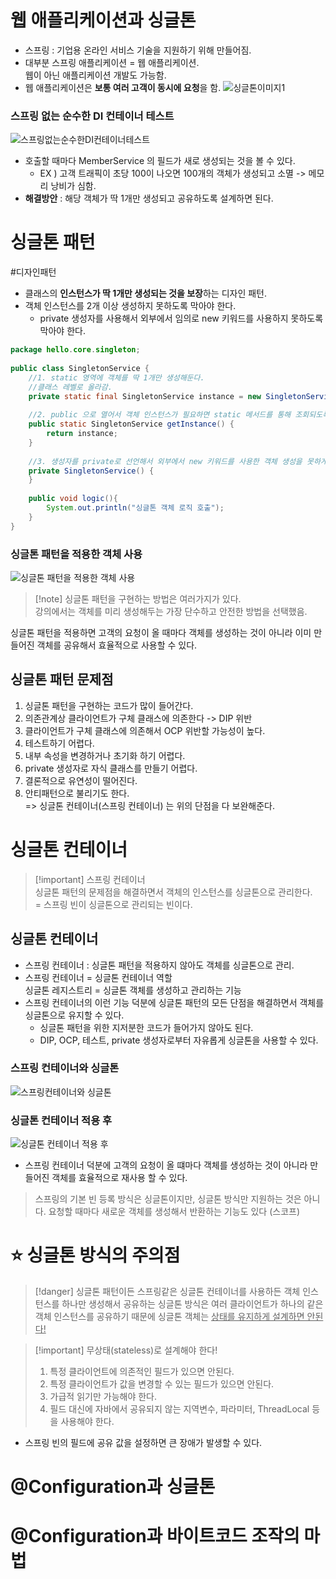 # 웹 애플리케이션과 싱글톤
- 스프링 : 기업용 온라인 서비스 기술을 지원하기 위해 만들어짐.
- 대부분 스프링 애플리케이션 = 웹 애플리케이션.<br>
  웹이 아닌 애플리케이션 개발도 가능함.
- 웹 애플리케이션은 **보통 여러 고객이 동시에 요청**을 함.
![싱글톤이미지1](https://i.imgur.com/7cvAhak.png)

### 스프링 없는 순수한 DI 컨테이너 테스트
![스프링없는순수한DI컨테이너테스트](https://i.imgur.com/GNuv0T6.png)
- 호출할 때마다 MemberService 의 필드가 새로 생성되는 것을 볼 수 있다.
	- EX ) 고객 트래픽이 초당 100이 나오면 100개의 객체가 생성되고 소멸 -> 메모리 낭비가 심함.
- **해결방안** : 해당 객체가 딱 1개만 생성되고 공유하도록 설계하면 된다.

# 싱글톤 패턴
#디자인패턴
- 클래스의 **인스턴스가 딱 1개만 생성되는 것을 보장**하는 디자인 패턴.
- 객체 인스턴스를 2개 이상 생성하지 못하도록 막아야 한다.
	- private 생성자를 사용해서 외부에서 임의로 new 키워드를 사용하지 못하도록 막아야 한다.

```java
package hello.core.singleton;  
  
public class SingletonService {  
    //1. static 영역에 객체를 딱 1개만 생성해둔다.
    //클래스 레벨로 올라감.
    private static final SingletonService instance = new SingletonService();  
  
    //2. public 으로 열어서 객체 인스턴스가 필요하면 static 메서드를 통해 조회되도록 허용한다.  
    public static SingletonService getInstance() {  
        return instance;  
    }  
  
    //3. 생성자를 private로 선언해서 외부에서 new 키워드를 사용한 객체 생성을 못하게 막는다.  
    private SingletonService() {  
    } 
     
    public void logic(){  
        System.out.println("싱글톤 객체 로직 호출");  
    }  
}
```

### 싱글톤 패턴을 적용한 객체 사용
![싱글톤 패턴을 적용한 객체 사용](https://i.imgur.com/k6mSVoj.png)

>[!note] 싱글톤 패턴을 구현하는 방법은 여러가지가 있다.<br>
>강의에서는 객체를 미리 생성해두는 가장 단수하고 안전한 방법을 선택했음.

싱글톤 패턴을 적용하면 고객의 요청이 올 때마다 객체를 생성하는 것이 아니라 이미 만들어진 객체를 공유해서 효율적으로 사용할 수 있다.

## 싱글톤 패턴 문제점  
 1. 싱글톤 패턴을 구현하는 코드가 많이 들어간다.  
 2. 의존관계상 클라이언트가 구체 클래스에 의존한다 -> DIP 위반 
 3. 클라이언트가 구체 클래스에 의존해서 OCP 위반할 가능성이 높다.  
 4. 테스트하기 어렵다.  
 5. 내부 속성을 변경하거나 초기화 하기 어렵다.  
 6. private 생성자로 자식 클래스를 만들기 어렵다.  
 7. 결론적으로 유연성이 떨어진다.  
 8. 안티패턴으로 불리기도 한다.  
 => 싱글톤 컨테이너(스프링 컨테이너) 는 위의 단점을 다 보완해준다.  

# 싱글톤 컨테이너
>[!important] 스프링 컨테이너 <br>
>싱글톤 패턴의 문제점을 해결하면서 객체의 인스턴스를 싱글톤으로 관리한다.<br>
> = 스프링 빈이 싱글톤으로 관리되는 빈이다.

## 싱글톤 컨테이너
- 스프링 컨테이너 : 싱글톤 패턴을 적용하지 않아도 객체를 싱글톤으로 관리.
- 스프링 컨테이너 = 싱글톤 컨테이너 역할 <br>
  싱글톤 레지스트리 = 싱글톤 객체를 생성하고 관리하는 기능
- 스프링 컨테이너의 이런 기능 덕분에 싱글톤 패턴의 모든 단점을 해결하면서 객체를 싱글톤으로 유지할 수 있다.
	- 싱글톤 패턴을 위한 지저분한 코드가 들어가지 않아도 된다.
	- DIP, OCP, 테스트, private 생성자로부터 자유롭게 싱글톤을 사용할 수 있다.

### 스프링 컨테이너와 싱글톤
![스프링컨테이너와 싱글톤](https://i.imgur.com/K5T4Zmw.png)

### 싱글톤 컨테이너 적용 후
![싱글톤 컨테이너 적용 후](https://i.imgur.com/rNyN4hr.png)
- 스프링 컨테이너 덕분에 고객의 요청이 올 떄마다 객체를 생성하는 것이 아니라 만들어진 객체를 효율적으로 재사용 할 수 있다.

> 스프링의 기본 빈 등록 방식은 싱글톤이지만, 싱글톤 방식만 지원하는 것은 아니다. 요청할 때마다 새로운 객체를 생성해서 반환하는 기능도 있다 (스코프) <br>

# ⭐️ 싱글톤 방식의 주의점
>[!danger] 싱글톤 패턴이든 스프링같은 싱글톤 컨테이너를 사용하든 객체 인스턴스를 하나만 생성해서 공유하는 싱글톤 방식은 여러 클라이언트가 하나의 같은 객체 인스턴스를 공유하기 때문에 싱글톤 객체는 <u>상태를 유지하게 설계하면 안된다!</u>

>[!important] 무상태(stateless)로 설계해야 한다! <br>
> 1. 특정 클라이언트에 의존적인 필드가 있으면 안된다.
> 2. 특정 클라이언트가 값을 변경할 수 있는 필드가 있으면 안된다.
> 3. 가급적 읽기만 가능해야 한다.
> 4. 필드 대신에 자바에서 공유되지 않는 지역변수, 파라미터, ThreadLocal 등을 사용해야 한다.

- 스프링 빈의 필드에 공유 값을 설정하면 큰 장애가 발생할 수 있다.

# @Configuration과 싱글톤
# @Configuration과 바이트코드 조작의 마법

